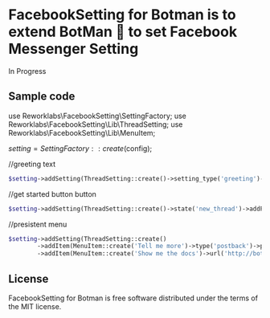 # FacebookSetting for Botman is to extend BotMan 🤖 to set Facebook Messenger Setting

In Progress


## Sample code

use Reworklabs\FacebookSetting\SettingFactory;
use Reworklabs\FacebookSetting\Lib\ThreadSetting;
use Reworklabs\FacebookSetting\Lib\MenuItem;


$setting = SettingFactory::create($config);

//greeting text
```php
$setting->addSetting(ThreadSetting::create()->setting_type('greeting')->state('Hi Dude'));
```

//get started button button
```php
$setting->addSetting(ThreadSetting::create()->state('new_thread')->addPayload('USER_DEFINED_PAYLOAD'));
```

//presistent menu
```php
$setting->addSetting(ThreadSetting::create()
 		->addItem(MenuItem::create('Tell me more')->type('postback')->payload('tellmemore'))
 		->addItem(MenuItem::create('Show me the docs')->url('http://botman.io/')));
```

## License

FacebookSetting for Botman is free software distributed under the terms of the MIT license.
